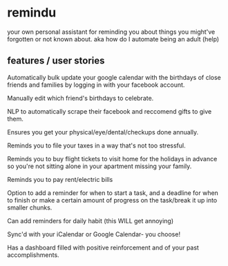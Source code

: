 # remindu
your own personal assistant for reminding you about things you might've forgotten or not known about. aka how do I automate being an adult (help)


## features / user stories

Automatically bulk update your google calendar with the birthdays of close friends and families by logging in with your facebook account.

Manually edit which friend's birthdays to celebrate.

NLP to automatically scrape their facebook and reccomend gifts to give them.

Ensures you get your physical/eye/dental/checkups done annually.

Reminds you to file your taxes in a way that's not too stressful.

Reminds you to buy flight tickets to visit home for the holidays in advance so you're not sitting alone in your apartment missing your family.

Reminds you to pay rent/electric bills

Option to add a reminder for when to start a task, and a deadline for when to finish or make a certain amount of progress on the task/break it up into smaller chunks. 

Can add reminders for daily habit (this WILL get annoying)

Sync'd with your iCalendar or Google Calendar- you choose!

Has a dashboard filled with positive reinforcement and of your past accomplishments.







